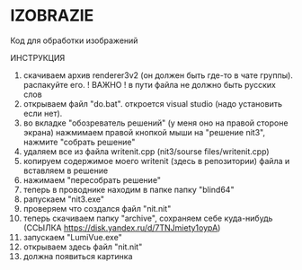 # IZOBRAZIE
Код для обработки изображений

ИНСТРУКЦИЯ
1. скачиваем архив renderer3v2 (он должен быть где-то в чате группы). распакуйте его. ! ВАЖНО ! в пути файла не должно быть русских слов
2. открываем файл "do.bat". откроется visual studio (надо установить если нет). 
3. во вкладке "обозреватель решений" (у меня оно на правой стороне экрана) нажмимаем правой кнопкой мыши на "решение nit3", нажмите "собрать решение"
4. удаляем все из файла writenit.cpp (nit3/sourse files/writenit.cpp) 
5. копируем содержимое моего writenit (здесь в репозитории) файла и вставляем в решение
6. нажимаем "пересобрать решение"
7. теперь в проводнике находим в папке папку "blind64"
8. рапускаем "nit3.exe"
9. проверяем что создался файл "nit.nit"
10. теперь скачиваем папку "archive", сохраняем себе куда-нибудь (ССЫЛКА https://disk.yandex.ru/d/7TNJmiety1oypA)
11. запускаем "LumiVue.exe"
12. открываем здесь файл "nit.nit"
13. должна появиться картинка
